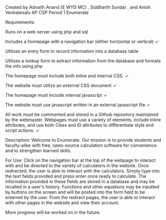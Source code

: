 Created by Advaith Anand (E WYD MC) , Siddharth Sundar , and Anish Venkatesalu 
AP CSP Period 1
Enumerate

Requirements:

Runs on a web server using php and sql

Includes a homepage with a navigation bar (either horizontal or vertical) ✓

Utilizes an entry form to record information into a database table

Utilizes a lookup form to extract information from the database and formats the info using php

The homepage must include both inline and internal CSS. ✓

The website must utilize an external CSS document ✓

The homepage must include internal javascript ✓

The website must use javascript written in an external javascript file ✓

All work must be commented and stored in a Github repository maintained by the webmaster. Webpages must use a variety of elements, include inline attributes, and use both Class and ID attributes to differentiate style and script actions. ✓

Description:
Welcome to Enumerate. Our mission is to provide students and faculty-alike with free, open-source calculation software for convenience and to strengthen learned skills.

For Use:
Click on the navigation bar at the top of the webpage to interact with and be directed to the variety of calculators in the website.
Once redirected, the user is able to interact with the calculators. Simply type into the text fields provided and press enter once ready to calculate.
The information provided in these fields are stored in a database and may be recalled in a user's history. Functions and other equations may be inputted by buttons on the screen and will be posted into the form field to be enterred by the user. From the redirect pages, the user is able to interact with other pages in the website and view their account.

More progress will be worked on in the future.
